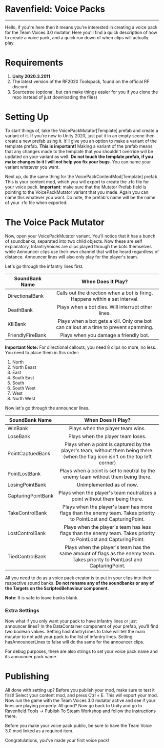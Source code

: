 # Ravenfield: Voice Packs
-----

Hello, if you're here then it means you're interested in creating a voice pack for the Team Voices 3.0 mutator. Here you'll find a quick description of how to create a voice pack, and a quick run down of when clips will actually play.

# Requirements
1. **Unity 2020.3.20f1**
2. The latest version of the RF2020 Toolspack, found on the official RF discord.
3. Sourcetree (optional, but can make things easier for you if you clone the repo instead of just downloading the files)

# Setting Up
To start things of, take the VoicePackMutator[Template] prefab and create a variant of it. If you're new to Unity 2020, just put it in an empty scene then create a new prefab using it. It'll give you an option to make a variant of the template prefab. **This is important!** Making a variant of the prefab means that any changes made to the template that you shouldn't override will be updated on your variant as well. **Do not touch the template prefab, if you make changes to it I will not help you fix your bugs**. You can name your variant whatever you want.

Next up, do the same thing for the VoicePackContentMod[Template] prefab. This is your content mod, which you will export to create the .rfc file for your voice pack. **Important:** make sure that the Mutator Prefab field is pointing to the VoicePackMutator variant that you made. Again you can name this whatever you want. Do note, the prefab's name will be the name of your .rfc file when exported.

# The Voice Pack Mutator
Now, open your VoicePackMutator variant. You'll notice that it has a bunch of soundbanks, separated into two child objects. Now these are self explanatory, InfantryVoices are clips played through the bots themselves while Announcer clips use their own channel that will be heard regardless of distance. Announcer lines will also only play for the player's team.

Let's go through the infantry lines first.

| SoundBank Name        | When Does It Play?  |
| -------------         |:-------------:|
| DirectionalBank       | Calls out the direction when a bot is firing. Happens within a set interval.       |  
| DeathBank             | Plays when a bot dies. Will interrupt other lines.    |  
| KillBank              | Plays when a bot gets a kill. Only one bot can callout at a time to prevent spamming.       |  
| FriendlyFireBank      | Plays when you damage a friendly bot.        |

**Important Note:** For directional callouts, you need 8 clips no more, no less. You need to place them in this order:
1) North
2) North Eeast
3) East
4) South East
5) South
6) South West
7) West
8) North West

Now let's go through the announcer lines.

| SoundBank Name        | When Does It Play?  |
| -------------         |:-------------:|
| WinBank               | Plays when the player team wins.       |  
| LoseBank              | Plays when the player team loses.    |  
| PointCaptuedBank      | Plays when a point is captured by the player's team, without them being there. (when the flag icon isn't on the top left corner)       |  
| PointLostBank         | Plays when a point is set to neutral by the enemy team without them being there.       |
| LosingPointBank       | Unimplemented as of now.     |
| CapturingPointBank    | Plays when the player's team neutralizes a point without them being there.        |
| TakeControlBank       | Plays when the player's team has more flags than the enemy team. Takes priority to PointLost and CapturingPoint.        |
| LostControlBank       | Plays when the player's team has less flags than the enemy team. Takes priority to PointLost and CapturingPoint.        |
| TiedControlBank       | Plays when the player's team has the same amount of flags as the enemy team. Takes priority to PointLost and CapturingPoint.       |

All you need to do as a voice pack creator is to put in your clips into their respective sound banks. **Do not rename any of the soundbanks or any of the Targets on the ScriptedBehaviour component.**

**Note:** It is safe to leave banks blank.

### Extra Settings

Now what if you only want your pack to have infantry lines or just announcer lines? In the DataContainer component of your prefab, you'll find two boolean values. Setting hasInfantryLines to false will tell the main mutator to not add your pack to the list of infantry lines. Setting hasAnnouncerLines to false will do the same for the announcer clips.

For debug purposes, there are also strings to set your voice pack name and its announcer pack name.

# Publishing

All done with setting up? Before you publish your mod, make sure to test it first! Select your content mod, and press Ctrl + E. This will export your mod. Now run the game with the Team Voices 3.0 mutator active and see if your lines are playing properly. All good? Now go back to Unity and go to Ravenfield Tools -> Publish To Steam Workshop and follow the instructions there.

Before you make your voice pack public, be sure to have the Team Voice 3.0 mod linked as a required item.

Congratulations, you've made your first voice pack!

